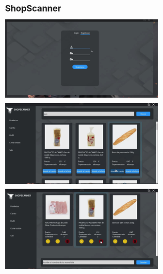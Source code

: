 # ShopScanner

![Alt text](https://github.com/RamonRomaSM/ShopScanner/blob/main/images/loginShopScanner.jpg)

![Alt text](https://github.com/RamonRomaSM/ShopScanner/blob/main/images/productosShopScanner.jpg)

![Alt text](https://github.com/RamonRomaSM/ShopScanner/blob/main/images/carritoShopScanner.jpg)
